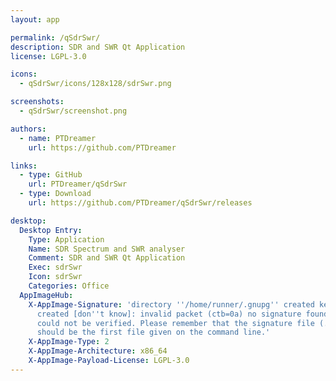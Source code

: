 ```yaml
---
layout: app

permalink: /qSdrSwr/
description: SDR and SWR Qt Application
license: LGPL-3.0

icons:
  - qSdrSwr/icons/128x128/sdrSwr.png

screenshots:
  - qSdrSwr/screenshot.png

authors:
  - name: PTDreamer
    url: https://github.com/PTDreamer

links:
  - type: GitHub
    url: PTDreamer/qSdrSwr
  - type: Download
    url: https://github.com/PTDreamer/qSdrSwr/releases

desktop:
  Desktop Entry:
    Type: Application
    Name: SDR Spectrum and SWR analyser
    Comment: SDR and SWR Qt Application
    Exec: sdrSwr
    Icon: sdrSwr
    Categories: Office
  AppImageHub:
    X-AppImage-Signature: 'directory ''/home/runner/.gnupg'' created keybox ''/home/runner/.gnupg/pubring.kbx''
      created [don''t know]: invalid packet (ctb=0a) no signature found the signature
      could not be verified. Please remember that the signature file (.sig or .asc)
      should be the first file given on the command line.'
    X-AppImage-Type: 2
    X-AppImage-Architecture: x86_64
    X-AppImage-Payload-License: LGPL-3.0
---
```

